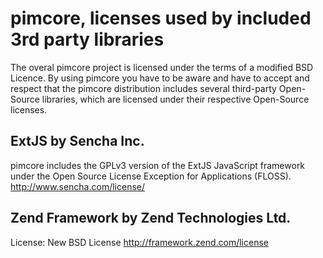 # pimcore, licenses used by included 3rd party libraries

The overal pimcore project is licensed under the terms of a modified BSD Licence. By using pimcore you have to be aware and have to accept and respect that the pimcore distribution includes several third-party Open-Source libraries, which are licensed under their respective Open-Source licenses.


## ExtJS by Sencha Inc.
pimcore includes the GPLv3 version of the ExtJS JavaScript framework under the Open Source License Exception for Applications (FLOSS).
http://www.sencha.com/license/

## Zend Framework by Zend Technologies Ltd.
License: New BSD License
http://framework.zend.com/license

